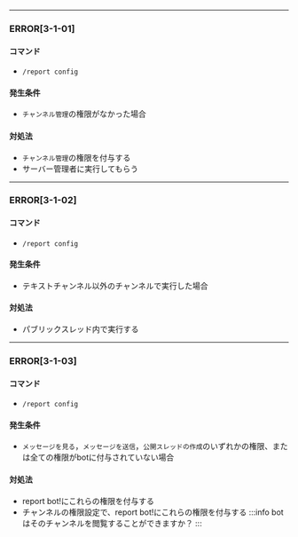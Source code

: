 
---

### ERROR[3-1-01]
#### コマンド
- `/report config`
#### 発生条件
- `チャンネル管理`の権限がなかった場合
#### 対処法
- `チャンネル管理`の権限を付与する
- サーバー管理者に実行してもらう

---

### ERROR[3-1-02]
#### コマンド
- `/report config`
#### 発生条件
- テキストチャンネル以外のチャンネルで実行した場合
#### 対処法
- パブリックスレッド内で実行する

---

### ERROR[3-1-03]
#### コマンド
- `/report config`
#### 発生条件
- `メッセージを見る`，`メッセージを送信`，`公開スレッドの作成`のいずれかの権限、または全ての権限がbotに付与されていない場合
#### 対処法
- report bot!にこれらの権限を付与する
- チャンネルの権限設定で、report bot!にこれらの権限を付与する
:::info
botはそのチャンネルを閲覧することができますか？
:::